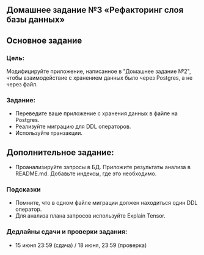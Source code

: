 ## Домашнее задание №3 «Рефакторинг слоя базы данных»
## Основное задание

### Цель:

Модифицируйте приложение, написанное в "Домашнее задание №2", чтобы взаимодействие с хранением данных было через Postgres, а не через файл.

### Задание:

- Переведите ваше приложение с хранения данных в файле на Postgres.
- Реализуйте миграцию для DDL операторов.
- Используйте транзакции.

## Дополнительное задание:

- Проанализируйте запросы в БД. Приложите результаты анализа в README.md. Добавьте индексы, где это необходимо.

### Подсказки

- Помните, что в одном файле миграции должен находиться один DDL оператор.
- Для анализа плана запросов используйте Explain Tensor.

### Дедлайны сдачи и проверки задания:
- 15 июня 23:59 (сдача) / 18 июня, 23:59 (проверка)

